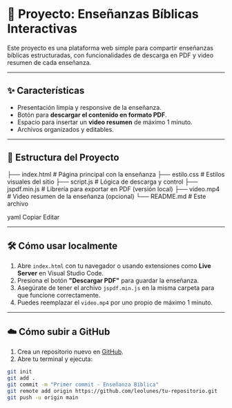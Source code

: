 # 📖 Proyecto: Enseñanzas Bíblicas Interactivas

Este proyecto es una plataforma web simple para compartir enseñanzas bíblicas estructuradas, con funcionalidades de descarga en PDF y video resumen de cada enseñanza.

---

## ✨ Características

- Presentación limpia y responsive de la enseñanza.
- Botón para **descargar el contenido en formato PDF**.
- Espacio para insertar un **video resumen** de máximo 1 minuto.
- Archivos organizados y editables.

---

## 📂 Estructura del Proyecto

├── index.html # Página principal con la enseñanza
├── estilo.css # Estilos visuales del sitio
├── script.js # Lógica de descarga y control
├── jspdf.min.js # Librería para exportar en PDF (versión local)
├── video.mp4 # Video resumen de la enseñanza (opcional)
└── README.md # Este archivo

yaml
Copiar
Editar

---

## 🛠 Cómo usar localmente

1. Abre `index.html` con tu navegador o usando extensiones como **Live Server** en Visual Studio Code.
2. Presiona el botón **"Descargar PDF"** para guardar la enseñanza.
3. Asegúrate de tener el archivo `jspdf.min.js` en la misma carpeta para que funcione correctamente.
4. Puedes reemplazar el `video.mp4` por uno propio de máximo 1 minuto.

---

## ☁️ Cómo subir a GitHub

1. Crea un repositorio nuevo en [GitHub](https://github.com/).
2. Abre tu terminal y ejecuta:

```bash
git init
git add .
git commit -m "Primer commit - Enseñanza Bíblica"
git remote add origin https://github.com/leolunes/tu-repositorio.git
git push -u origin main

